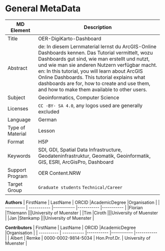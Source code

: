 # General MetaData 

| MD Element | Description |
| ---------- | ----------- |
| Title | OER-DigiKarto-Dashboard |
| Abstract | de: In diesem Lernmaterial lernst du ArcGIS-Online Dashboards kennen. Das Tutorial vermittelt, wozu Dashboards gut sind, wie man erstellt und nutzt, und wie man sie anderen Nutzern verfügbar macht. <br />en: In this tutorial, you will learn about ArcGIS Online Dashboards. This tutorial explains what dashboards are for, how to create and use them, and how to make them available to other users. |
| Subject | Geoinformatics, Computer Science |
| Licenses | `CC -BY- SA 4.0`, any logos used are generally excluded |
| Language | German |
| Type of Material | Lesson |
| Format | H5P |
| Keywords | SDI, GDI, Spatial Data Infrastructure, Geodateninfrastruktur, Geomatik, Geoinformatik, GIS, ESRI, ArcGisPro, Dashboard |
| Support Program | OER Content.NRW |
| Target Group | `Graduate students` `Technical/Career` |


**Authors**
| FirstName | LastName | ORCID |AcademicDegree |Organisation |
| ---------- | ----------- |----------- |----------- |----------- |
|Florian |Thiemann |||University of Muenster  |
|Tim |Ciroth |||University of Muenster |
|Jan |Stenkamp |||University of Muenster |


**Contributors**
| FirstName | LastName | ORCID |AcademicDegree |Organisation |
| ---------- | ----------- |----------- |----------- |----------- |
| Albert | Remke    | 0000-0002-9814-5034 | Hon.Prof.Dr.   | University of Muenster |

